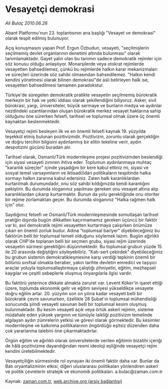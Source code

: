 # Vesayetçi demokrasi

*Ali Bulaç 2010.06.26*

<td class="columnist-detail">
<p>Abant Platformu'nun 23. toplantısının ana başlığı "Vesayet ve demokrasi" olarak tespit edilmiş bulunuyor.</p>
<p>
<div id="haberMetinDiv">
<p>Açış konuşmasını yapan Prof. Ergun Özbudun, vesayeti, "seçilmişlerin seçilmemiş devlet organlarının denetimi altında bulunması" olarak tanımlamaktadır. Gayet yalın olan bu tanımın sadece demokratik rejimler için söz konusu olduğu anlaşılıyor. Monarşilerde veya otokrat rejimlerde vesayetten bahsedilemez, çünkü bu rejimlerde halkın karar mekanizmaları ve süreçleri üzerinde söz sahibi olmasından bahsedilemez. "Halkın kendi kendini yönetmesi olarak bilinen demokrasi"de asli belirleyen halk ise, vesayetten bahsedilmesi tamamen paradokstur.
<p>Türkiye'de süregelen demokratik pratikte vesayetin seçilmemiş bürokratik merkezin bir hak ve yetki iddiası olarak şekillendiğini biliyoruz. Asker, sivil bürokrasi, yargı, üniversiteler, büyük sermaye ve bunların medya ve aydınlar nezdindeki uzantılarından oluşan bürokratik merkez vesayet haklarına sahip olduğunu öne sürerken felsefi, tarihsel ve toplumsal olmak üzere üç önemli kaynaktan beslenmektedir.
<p>Vesayetçi rejimi besleyen ilk ve en önemli felsefi kaynak 19. yüzyılda teşekkül etmiş bulunan pozitivizmdir. Pozitivizm, zorunlu olarak gerçekliğin ve doğru tercihin bilgisini aydınlanmış bir elitin tekeline verir, aydın despotizmi gücünü buradan alır.
<p>Tarihsel olarak, Osmanlı/Türk modernleşme projesi pozitivizmden beslendiği için siyasi vesayeti zımnen ihtiva eder. Toplumun aydınlanmaya muhtaç "karanlık süreçler" içinde yaşadığını bir kere kabul ettiniz mi, siyasi ve sosyal temel varsayımların ve iktisadi/idari politikaların tespitinde halka sormayı halkın zararına kabul edersiniz. Zaten halk karanlıklardan kurtarılmak durumundadır, onu söz sahibi kıldığınızda kendi karanlığını pekiştirir. Bu durumda sloganınız yapılması gereken onu vesayet altına alıp karanlıklardan çıkarıp kurtarmaktır. Bunun da yolu gerektiğinde onu otoriter bir rejime zorlamaktan geçer. Bu durumda sloganınız "Halka rağmen halk için" olur.
<p>Saydığımız felsefi ve Osmanlı/Türk modernleşmesinde somutlaşan tarihsel pratiğin dışında bugün dikkatten kaçırmamamız gereken üçüncü bir faktör var ki, asıl demokratik rejimi vesayetten kurtarmaya çalışırken önümüze çıkan en önemli zorluk budur. Adına "toplumsal bariyer" diyebileceğimiz bu faktörün belli bir toplumsal temeli olduğunu söylemek lazım. Bugün ağırlıklı olarak CHP'de toplanan belli bir seçmen grubu, siyasi rejim üzerinde vesayetin sürmesi gerektiğini düşünmektedir. Bu toplumsal grubun yüzde 15 ile 20 arasında değiştiğini söyleyebiliriz. "Katı-sert çekirdek" diyebileceğimiz bu grubun sistemin demokratikleşmesine karşı verdiği tepkinin önemli bir bölümü sınıfsal olmakla beraber, yakın tarihte devletin emredici ve taşıyıcı araçlar yoluyla toplumsallaştırmaya çalıştığı zihniyetin, eğitim, mezhepsel kaygılar ve çeşitli sebeplerle oluşmuş önyargılarla ilgisi vardır.
<p>Bu faktörü yeterince dikkate almakta zaruret var. Levent Köker'in işaret ettiği üzere, toplumda ekonomik gelir ve eğitim seviyesi yükseldikçe vesayete doğru eğilim artar. 20. yüzyılın son on yılına kadar vesayeti belli bir bürokratik çevre savunurken, özellikle 28 Şubat'ın toplumsal mühendisliği sonucunda şimdi vesayeti savunan belli bir toplumsal kesim oluşmuş bulunmaktadır. Bu kesim vesayeti açık veya örtük askerî rejimin, sisteme müdahale eden yüksek yargının ve tümüyle laikliği pozitivizm temelinde algılayan aydın zümrelerin yetkisi ve görevi olarak görmektedir. Bu kesimler modernleşme ve kalkınma politikalarının öngördüğü eşitsiz düzenden daha çok yararlanma talebini öne çıkarmaktadırlar.
<p>Örgün eğitim ve ağırlıklı olarak üniversitelerde verilen eğitimin bizatihi içeriği de hâlâ pozitivizme dayandığından resmi ideoloji eşliğinde vesayetçi rejim kendini üretebilmektedir.
<p>Vesayetçiliğin sürmesinde rol oynayan iki önemli faktör daha var. Bunlar da Batı oryantalizminin etkisi, diğeri uluslararası politikaları yönlendiren askerî ve politik çevrelerin stratejik ve ekonomik politikaları. a.bulac@zaman.com.tr</p></p></p></p></p></p></p></p></div>
</p>
<a href="http://web.archive.org/web/20110107110102/mailto:a.bulac@zaman.com.tr">
</a></td>

Kaynak: [zaman.com.tr](http://zaman.com.tr/yazar.do?yazino=999636), [web.archive.org (arşiv bağlantısı)](http://web.archive.org/web/20110107110102/http://www.zaman.com.tr/yazar.do?yazino=999636)
